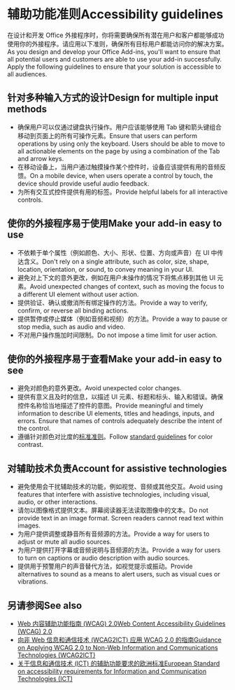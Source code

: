 # <a name="accessibility-guidelines"></a><span data-ttu-id="8b55a-101">辅助功能准则</span><span class="sxs-lookup"><span data-stu-id="8b55a-101">Accessibility guidelines</span></span>

<span data-ttu-id="8b55a-p101">在设计和开发 Office 外接程序时，你将需要确保所有潜在用户和客户都能够成功使用你的外接程序。请应用以下准则，确保所有目标用户都能访问你的解决方案。</span><span class="sxs-lookup"><span data-stu-id="8b55a-p101">As you design and develop your Office Add-ins, you'll want to ensure that all potential users and customers are able to use your add-in successfully. Apply the following guidelines to ensure that your solution is accessible to all audiences.</span></span>

## <a name="design-for-multiple-input-methods"></a><span data-ttu-id="8b55a-104">针对多种输入方式的设计</span><span class="sxs-lookup"><span data-stu-id="8b55a-104">Design for multiple input methods</span></span>

- <span data-ttu-id="8b55a-p102">确保用户可以仅通过键盘执行操作。用户应该能够使用 Tab 键和箭头键组合移动到页面上的所有可操作元素。</span><span class="sxs-lookup"><span data-stu-id="8b55a-p102">Ensure that users can perform operations by using only the keyboard. Users should be able to move to all actionable elements on the page by using a combination of the Tab and arrow keys.</span></span>
- <span data-ttu-id="8b55a-107">在移动设备上，当用户通过触摸操作某个控件时，设备应该提供有用的音频反馈。</span><span class="sxs-lookup"><span data-stu-id="8b55a-107">On a mobile device, when users operate a control by touch, the device should provide useful audio feedback.</span></span>
- <span data-ttu-id="8b55a-108">为所有交互式控件提供有用的标签。</span><span class="sxs-lookup"><span data-stu-id="8b55a-108">Provide helpful labels for all interactive controls.</span></span> 

## <a name="make-your-add-in-easy-to-use"></a><span data-ttu-id="8b55a-109">使你的外接程序易于使用</span><span class="sxs-lookup"><span data-stu-id="8b55a-109">Make your add-in easy to use</span></span>

- <span data-ttu-id="8b55a-110">不依赖于单个属性（例如颜色、大小、形状、位置、方向或声音）在 UI 中传达含义。</span><span class="sxs-lookup"><span data-stu-id="8b55a-110">Don't rely on a single attribute, such as color, size, shape, location, orientation, or sound, to convey meaning in your UI.</span></span>
- <span data-ttu-id="8b55a-111">避免对上下文的意外更改，例如在用户未操作的情况下将焦点移到其他 UI 元素。</span><span class="sxs-lookup"><span data-stu-id="8b55a-111">Avoid unexpected changes of context, such as moving the focus to a different UI element without user action.</span></span>
- <span data-ttu-id="8b55a-112">提供验证、确认或撤消所有绑定操作的方法。</span><span class="sxs-lookup"><span data-stu-id="8b55a-112">Provide a way to verify, confirm, or reverse all binding actions.</span></span>
- <span data-ttu-id="8b55a-113">提供暂停或停止媒体（例如音频和视频）的方法。</span><span class="sxs-lookup"><span data-stu-id="8b55a-113">Provide a way to pause or stop media, such as audio and video.</span></span>
- <span data-ttu-id="8b55a-114">不对用户操作施加时间限制。</span><span class="sxs-lookup"><span data-stu-id="8b55a-114">Do not impose a time limit for user action.</span></span>

## <a name="make-your-add-in-easy-to-see"></a><span data-ttu-id="8b55a-115">使你的外接程序易于查看</span><span class="sxs-lookup"><span data-stu-id="8b55a-115">Make your add-in easy to see</span></span>

- <span data-ttu-id="8b55a-116">避免对颜色的意外更改。</span><span class="sxs-lookup"><span data-stu-id="8b55a-116">Avoid unexpected color changes.</span></span>
- <span data-ttu-id="8b55a-p103">提供有意义且及时的信息，以描述 UI 元素、标题和标头、输入和错误。确保控件名称恰当地描述了控件的意图。</span><span class="sxs-lookup"><span data-stu-id="8b55a-p103">Provide meaningful and timely information to describe UI elements, titles and headings, inputs, and errors. Ensure that names of controls adequately describe the intent of the control.</span></span>
- <span data-ttu-id="8b55a-119">遵循针对颜色对比度的[标准准则](https://www.w3.org/TR/UNDERSTANDING-WCAG20/visual-audio-contrast-contrast.html)。</span><span class="sxs-lookup"><span data-stu-id="8b55a-119">Follow [standard guidelines](https://www.w3.org/TR/UNDERSTANDING-WCAG20/visual-audio-contrast-contrast.html) for color contrast.</span></span>

## <a name="account-for-assistive-technologies"></a><span data-ttu-id="8b55a-120">对辅助技术负责</span><span class="sxs-lookup"><span data-stu-id="8b55a-120">Account for assistive technologies</span></span>

- <span data-ttu-id="8b55a-121">避免使用会干扰辅助技术的功能，例如视觉、音频或其他交互。</span><span class="sxs-lookup"><span data-stu-id="8b55a-121">Avoid using features that interfere with assistive technologies, including visual, audio, or other interactions.</span></span>
- <span data-ttu-id="8b55a-p104">请勿以图像格式提供文本。屏幕阅读器无法读取图像中的文本。</span><span class="sxs-lookup"><span data-stu-id="8b55a-p104">Do not provide text in an image format. Screen readers cannot read text within images.</span></span>
- <span data-ttu-id="8b55a-124">为用户提供调整或静音所有音频源的方法。</span><span class="sxs-lookup"><span data-stu-id="8b55a-124">Provide a way for users to adjust or mute all audio sources.</span></span>
- <span data-ttu-id="8b55a-125">为用户提供打开字幕或音频说明与音频源的方法。</span><span class="sxs-lookup"><span data-stu-id="8b55a-125">Provide a way for users to turn on captions or audio description with audio sources.</span></span>
- <span data-ttu-id="8b55a-126">提供用于预警用户的声音替代方法，如视觉提示或振动。</span><span class="sxs-lookup"><span data-stu-id="8b55a-126">Provide alternatives to sound as a means to alert users, such as visual cues or vibrations.</span></span>

## <a name="see-also"></a><span data-ttu-id="8b55a-127">另请参阅</span><span class="sxs-lookup"><span data-stu-id="8b55a-127">See also</span></span>

- [<span data-ttu-id="8b55a-128">Web 内容辅助功能指南 (WCAG) 2.0</span><span class="sxs-lookup"><span data-stu-id="8b55a-128">Web Content Accessibility Guidelines (WCAG) 2.0</span></span>](https://www.w3.org/TR/wcag2ict/#REF-WCAG20)
- [<span data-ttu-id="8b55a-129">向非 Web 信息和通信技术 (WCAG2ICT) 应用 WCAG 2.0 的指南</span><span class="sxs-lookup"><span data-stu-id="8b55a-129">Guidance on Applying WCAG 2.0 to Non-Web Information and Communications Technologies (WCAG2ICT)</span></span>](https://www.w3.org/TR/wcag2ict/)
- [<span data-ttu-id="8b55a-130">关于信息和通信技术 (ICT) 的辅助功能要求的欧洲标准</span><span class="sxs-lookup"><span data-stu-id="8b55a-130">European Standard on accessibility requirements for Information and Communication Technologies (ICT)</span></span>](https://www.etsi.org/deliver/etsi_en/301500_301599/301549/01.00.00_20/en_301549v010000c.pdf) 
